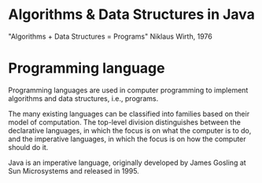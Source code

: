# Algorithms & Data Structures in Java
 "Algorithms + Data Structures = Programs" Niklaus Wirth, 1976 
# Programming language
Programming languages are used in computer programming to implement algorithms and data structures, i.e., programs. 

The many existing languages can be classified into families based on their model of computation. 
The top-level division distinguishes between the declarative languages, in which the focus is on what the computer is to do, 
and the imperative languages, in which the focus is on how the computer should do it.

Java is an imperative language, originally developed by James Gosling at Sun Microsystems and released in 1995.


